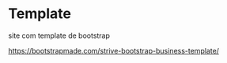 # Template
site com template de bootstrap

https://bootstrapmade.com/strive-bootstrap-business-template/
